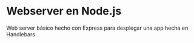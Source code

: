 # Webserver en Node.js
Web server básico hecho con Express para desplegar una app hecha en Handlebars
